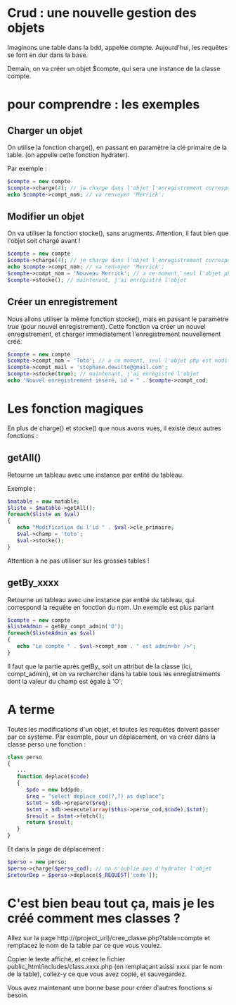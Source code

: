 # Crud : une nouvelle gestion des objets

Imaginons une table dans la bdd, appelée compte. Aujourd'hui, les requêtes se font en dur dans la base.

Demain, on va créer un objet $compte, qui sera une instance de la classe compte.

# pour comprendre : les exemples 

## Charger un objet

On utilise la fonction charge(), en passant en paramètre la clé primaire de la table. (on appelle cette fonction hydrater).

Par exemple : 

```php
$compte = new compte
$compte->charge(4); // je charge dans l'objet l'enregistrement correspondant dont la pk = 4
echo $compte->compt_nom; // va renvoyer 'Merrick';
```

## Modifier un objet

On va utiliser la fonction stocke(), sans arugments. Attention, il faut bien que l'objet soit chargé avant !

```php
$compte = new compte
$compte->charge(4); // je charge dans l'objet l'enregistrement correspondant dont la pk = 4
echo $compte->compt_nom; // va renvoyer 'Merrick';
$compte->compt_nom = 'Nouveau Merrick'; // a ce moment, seul l'objet php est modifié, aucun impact sur la bdd
$compte->stocke(); // maintenant, j'ai enregistré l'objet
```

## Créer un enregistrement

Nous allons utiliser la même fonction stocke(), mais en passant le paramètre _true_ (pour nouvel enregistrement). Cette fonction va créer un nouvel enregistrement, et charger immédiatement l'enregistrement nouvellement créé.

```php
$compte = new compte
$compte->compt_nom = 'Toto'; // a ce moment, seul l'objet php est modifié, aucun impact sur la bdd
$compte->compt_mail = 'stephane.dewitte@gmail.com';
$compte->stocke(true); // maintenant, j'ai enregistré l'objet
echo "Nouvel enregistrement inséré, id = " . $compte->compt_cod;
```

# Les fonction magiques

En plus de charge() et stocke() que nous avons vues, il existe deux autres fonctions :

## getAll()

Retourne un tableau avec une instance par entité du tableau.

Exemple :

```php
$matable = new matable;
$liste = $matable->getAll();
foreach($liste as $val)
{
   echo "Modification du l'id " . $val->cle_primaire;
   $val->champ = 'toto';
   $val->stocke();
}
```

Attention à ne pas utiliser sur les grosses tables !

## getBy_xxxx

Retourne un tableau avec une instance par entité du tableau, qui correspond la requête en fonction du nom. Un exemple est plus parlant 

```php
$compte = new compte
$listeAdmin = getBy_compt_admin('O');
foreach($listeAdmin as $val)
{
   echo "Le compte " . $val->compt_nom . " est admin<br />";
}
```
Il faut que la partie après getBy_ soit un attribut de la classe (ici, compt_admin), et on va rechercher dans la table tous les enregistrements dont la valeur du champ est égale à 'O';

# A terme

Toutes les modifications d'un objet, et toutes les requêtes doivent passer par ce système. Par exemple, pour un déplacement, on va créer dans la classe perso une fonction : 

```php
class perso
{
   ...
   function deplace($code)
   {
      $pdo = new bddpdo;
      $req = "select deplace_cod(?,?) as deplace";
      $stmt = $db->prepare($req);
      $stmt = $db->execute(array($this->perso_cod,$code),$stmt);
      $result = $stmt->fetch();
      return $result;
   }
}
```

Et dans la page de déplacement : 
```php
$perso = new perso;
$perso->charge($perso_cod); // on n'oublie pas d'hydrater l'objet
$retourDep = $perso->deplace($_REQUEST['code']);
```

# C'est bien beau tout ça, mais je les créé comment mes classes ?

Allez sur la page http://(project_url)/cree_classe.php?table=compte et remplacez le nom de la table par ce que vous voulez.

Copier le texte affiché, et créez le fichier public_html/includes/class.xxxx.php (en remplaçant aussi xxxx par le nom de la table), collez-y ce que vous avez copié, et sauvegardez.

Vous avez maintenant une bonne base pour créer d'autres fonctions si besoin.
